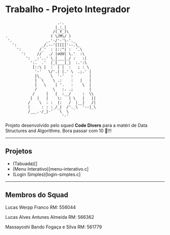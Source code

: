 # Trabalho - Projeto Integrador

```
                       .-.
                      |_:_|
                     /(_Y_)\
.                   ( \/M\/ )
 '.               _.'-/'-'\-'._
   ':           _/.--'[[[[]'--.\_
     ':        /_'  : |::"| :  '.\
       ':     //   ./ |oUU| \.'  :\
         ':  _:'..' \_|___|_/ :   :|
           ':.  .'  |_[___]_|  :.':\
            [::\ |  :  | |  :   ; : \
             '-'   \/'.| |.' \  .;.' |
             |\_    \  '-'   :       |
             |  \    \ .:    :   |   |
             |   \    | '.   :    \  |
             /       \   :. .;       |
            /     |   |  :__/     :  \\
           |  |   |    \:   | \   |   ||
          /    \  : :  |:   /  |__|   /|
          |     : : :_/_|  /'._\  '--|_\
          /___.-/_|-'   \  \
                         '-'
```

Projeto desenvolvido pelo squed **Code Divers** para a matéri de Data Structures and Algorithms. Bora passar com 10 🚀!!!

---

## Projetos

- (Tabuada)[]
- (Menu Interativo)[menu-interativo.c]
- (Login Simples)[login-simples.c]

---
## Membros do Squad

Lucas Werpp Franco
RM: 556044

Lucas Alves Antunes Almeida
RM: 566362

Massayoshi Bando Fogaça e Silva 
RM: 561779

